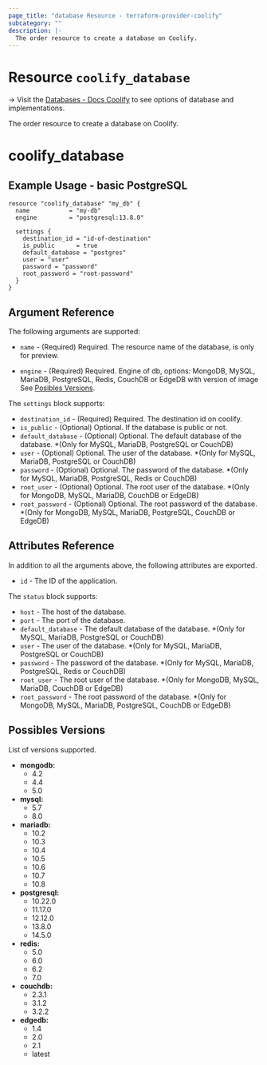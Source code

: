 ```yaml
---
page_title: "database Resource - terraform-provider-coolify"
subcategory: ""
description: |-
  The order resource to create a database on Coolify.
---
```


# Resource `coolify_database`

-> Visit the [Databases - Docs Coolify](https://docs.coollabs.io/coolify/databases) to see options of database and implementations.

The order resource to create a database on Coolify.

# coolify_database

## Example Usage - basic PostgreSQL
```hcl
resource "coolify_database" "my_db" {
  name           = "my-db"
  engine         = "postgresql:13.8.0"

  settings {
    destination_id = "id-of-destination"
    is_public      = true
    default_database = "postgres"
    user = "user"
    password = "password"
    root_password = "root-password"
  }
}
```

## Argument Reference

The following arguments are supported:

* `name` -
  (Required)
  Required. The resource name of the database, is only for preview.

* `engine` -
  (Required)
  Required. Engine of db, options: MongoDB, MySQL, MariaDB, PostgreSQL, Redis, CouchDB or EdgeDB with version of image See [Posibles Versions](#possibles-versions).


The `settings` block supports:
* `destination_id` -
  (Required)
  Required. The destination id on coolify.
* `is_public` -
  (Optional)
  Optional. If the database is public or not.
* `default_database` -
    (Optional)
    Optional. The default database of the database. *(Only for MySQL, MariaDB, PostgreSQL or CouchDB)
* `user` - 
    (Optional)
    Optional. The user of the database. *(Only for MySQL, MariaDB, PostgreSQL  or CouchDB)
* `password` -
    (Optional)
    Optional. The password of the database. *(Only for MySQL, MariaDB, PostgreSQL, Redis  or CouchDB)
* `root_user` -
    (Optional)
    Optional. The root user of the database. *(Only for MongoDB, MySQL, MariaDB, CouchDB or EdgeDB)
* `root_password` -
    (Optional)
    Optional. The root password of the database. *(Only for MongoDB, MySQL, MariaDB, PostgreSQL, CouchDB or EdgeDB)

## Attributes Reference

In addition to all the arguments above, the following attributes are exported.

* `id` -
  The ID of the application.

The `status` block supports:
* `host` -
    The host of the database.
* `port` -
    The port of the database.
* `default_database` -
    The default database of the database. *(Only for MySQL, MariaDB, PostgreSQL or CouchDB)
* `user` -
    The user of the database. *(Only for MySQL, MariaDB, PostgreSQL  or CouchDB)
* `password` -
    The password of the database. *(Only for MySQL, MariaDB, PostgreSQL, Redis  or CouchDB)
* `root_user` -
    The root user of the database. *(Only for MongoDB, MySQL, MariaDB, CouchDB or EdgeDB)
* `root_password` -
    The root password of the database. *(Only for MongoDB, MySQL, MariaDB, PostgreSQL, CouchDB or EdgeDB)

## Possibles Versions

List of versions supported.

- **mongodb:**
    - 4.2
    - 4.4
    - 5.0
- **mysql:**
    - 5.7
    - 8.0
- **mariadb:**
    - 10.2
    - 10.3
    - 10.4
    - 10.5
    - 10.6
    - 10.7
    - 10.8
- **postgresql:**
    - 10.22.0
    - 11.17.0
    - 12.12.0
    - 13.8.0
    - 14.5.0
- **redis:**
    - 5.0
    - 6.0
    - 6.2
    - 7.0
- **couchdb:**
    - 2.3.1
    - 3.1.2
    - 3.2.2
- **edgedb:**
    - 1.4
    - 2.0
    - 2.1
    - latest

